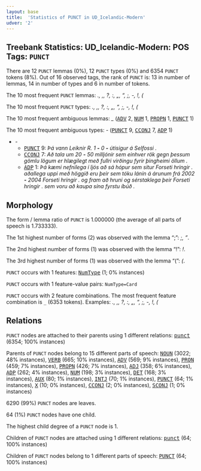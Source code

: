 ```yaml
---
layout: base
title:  'Statistics of PUNCT in UD_Icelandic-Modern'
udver: '2'
---
```


## Treebank Statistics: UD_Icelandic-Modern: POS Tags: `PUNCT`

There are 12 `PUNCT` lemmas (0%), 12 `PUNCT` types (0%) and 6354 `PUNCT` tokens (8%).
Out of 16 observed tags, the rank of `PUNCT` is: 13 in number of lemmas, 14 in number of types and 6 in number of tokens.

The 10 most frequent `PUNCT` lemmas: <em>., ,, ?, :, „, “, ;, -, !, (</em>

The 10 most frequent `PUNCT` types:  <em>., ,, ?, :, „, “, ;, -, !, (</em>

The 10 most frequent ambiguous lemmas: <em>_</em> (<tt><a href="is_modern-pos-ADV.html">ADV</a></tt> 2, <tt><a href="is_modern-pos-NUM.html">NUM</a></tt> 1, <tt><a href="is_modern-pos-PROPN.html">PROPN</a></tt> 1, <tt><a href="is_modern-pos-PUNCT.html">PUNCT</a></tt> 1)

The 10 most frequent ambiguous types:  <em>-</em> (<tt><a href="is_modern-pos-PUNCT.html">PUNCT</a></tt> 9, <tt><a href="is_modern-pos-CCONJ.html">CCONJ</a></tt> 7, <tt><a href="is_modern-pos-ADP.html">ADP</a></tt> 1)


* <em>-</em>
  * <tt><a href="is_modern-pos-PUNCT.html">PUNCT</a></tt> 9: <em>Þá vann Leiknir R. 1 <b>-</b> 0 <b>-</b> útisigur á Selfossi .</em>
  * <tt><a href="is_modern-pos-CCONJ.html">CCONJ</a></tt> 7: <em>Að tala um 20 <b>-</b> 50 milljónir sem einhver rök gegn þessum gömlu lögum er hlægilegt með fullri virðingu fyrir þingheimi öllum .</em>
  * <tt><a href="is_modern-pos-ADP.html">ADP</a></tt> 1: <em>Þá kæmi nefnilega í ljós að sá hópur sem situr Forseti hringir . aðallega uppi með höggið eru þeir sem tóku lánin á árunum frá 2002 <b>-</b> 2004 Forseti hringir . og fram að hruni og sérstaklega þeir Forseti hringir . sem voru að kaupa sína fyrstu íbúð .</em>

## Morphology

The form / lemma ratio of `PUNCT` is 1.000000 (the average of all parts of speech is 1.733333).

The 1st highest number of forms (2) was observed with the lemma “;”: <em>;, ”</em>.

The 2nd highest number of forms (1) was observed with the lemma “!”: <em>!</em>.

The 3rd highest number of forms (1) was observed with the lemma “(”: <em>(</em>.

`PUNCT` occurs with 1 features: <tt><a href="is_modern-feat-NumType.html">NumType</a></tt> (1; 0% instances)

`PUNCT` occurs with 1 feature-value pairs: `NumType=Card`

`PUNCT` occurs with 2 feature combinations.
The most frequent feature combination is `_` (6353 tokens).
Examples: <em>., ,, ?, :, „, “, ;, -, !, (</em>


## Relations

`PUNCT` nodes are attached to their parents using 1 different relations: <tt><a href="is_modern-dep-punct.html">punct</a></tt> (6354; 100% instances)

Parents of `PUNCT` nodes belong to 15 different parts of speech: <tt><a href="is_modern-pos-NOUN.html">NOUN</a></tt> (3022; 48% instances), <tt><a href="is_modern-pos-VERB.html">VERB</a></tt> (665; 10% instances), <tt><a href="is_modern-pos-ADV.html">ADV</a></tt> (569; 9% instances), <tt><a href="is_modern-pos-PRON.html">PRON</a></tt> (459; 7% instances), <tt><a href="is_modern-pos-PROPN.html">PROPN</a></tt> (426; 7% instances), <tt><a href="is_modern-pos-ADJ.html">ADJ</a></tt> (358; 6% instances), <tt><a href="is_modern-pos-ADP.html">ADP</a></tt> (262; 4% instances), <tt><a href="is_modern-pos-NUM.html">NUM</a></tt> (198; 3% instances), <tt><a href="is_modern-pos-DET.html">DET</a></tt> (168; 3% instances), <tt><a href="is_modern-pos-AUX.html">AUX</a></tt> (80; 1% instances), <tt><a href="is_modern-pos-INTJ.html">INTJ</a></tt> (70; 1% instances), <tt><a href="is_modern-pos-PUNCT.html">PUNCT</a></tt> (64; 1% instances), <tt><a href="is_modern-pos-X.html">X</a></tt> (10; 0% instances), <tt><a href="is_modern-pos-CCONJ.html">CCONJ</a></tt> (2; 0% instances), <tt><a href="is_modern-pos-SCONJ.html">SCONJ</a></tt> (1; 0% instances)

6290 (99%) `PUNCT` nodes are leaves.

64 (1%) `PUNCT` nodes have one child.

The highest child degree of a `PUNCT` node is 1.

Children of `PUNCT` nodes are attached using 1 different relations: <tt><a href="is_modern-dep-punct.html">punct</a></tt> (64; 100% instances)

Children of `PUNCT` nodes belong to 1 different parts of speech: <tt><a href="is_modern-pos-PUNCT.html">PUNCT</a></tt> (64; 100% instances)

